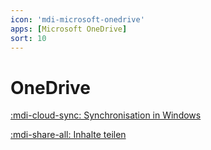 ```yaml
---
icon: 'mdi-microsoft-onedrive'
apps: [Microsoft OneDrive]
sort: 10
---
```


# OneDrive



[:mdi-cloud-sync: Synchronisation in Windows](sync/)

[:mdi-share-all: Inhalte teilen](teilen/)



